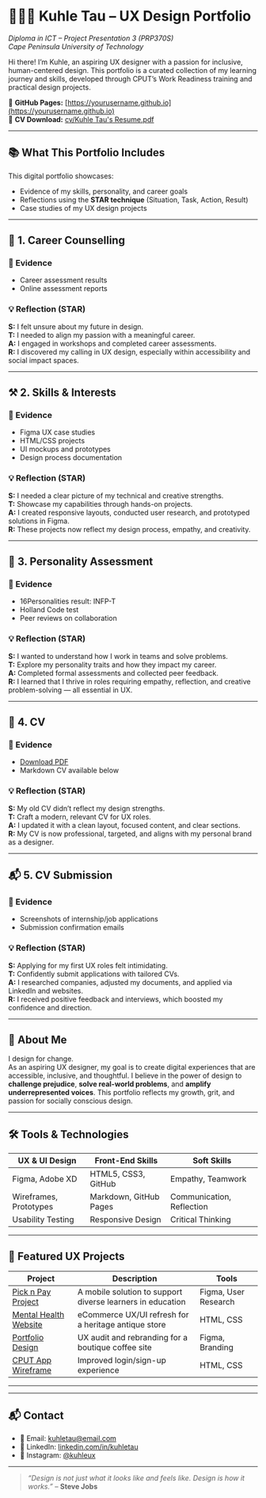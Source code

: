 # 👩🏾‍💻 Kuhle Tau – UX Design Portfolio  
*Diploma in ICT – Project Presentation 3 (PRP370S)*  
*Cape Peninsula University of Technology*

Hi there! I’m Kuhle, an aspiring UX designer with a passion for inclusive, human-centered design. This portfolio is a curated collection of my learning journey and skills, developed through CPUT’s Work Readiness training and practical design projects.

🔗 **GitHub Pages:** [https://yourusername.github.io](https://yourusername.github.io)  
📄 **CV Download:** [cv/Kuhle Tau's Resume.pdf](https://github.com/KuhleTau/KuhleTau/blob/7679ba0b84fa65f7cbc4958a91880909fb7d4ef0/cv/Kuhle%20Tau's%20Resume.pdf)

---

## 📚 What This Portfolio Includes

This digital portfolio showcases:
- Evidence of my skills, personality, and career goals
- Reflections using the **STAR technique** (Situation, Task, Action, Result)
- Case studies of my UX design projects

---

## 🌱 1. Career Counselling

### 📌 Evidence
- Career assessment results  
- Online assessment reports  
  

### 💡 Reflection (STAR)
**S:** I felt unsure about my future in design.  
**T:** I needed to align my passion with a meaningful career.  
**A:** I engaged in workshops and completed career assessments.  
**R:** I discovered my calling in UX design, especially within accessibility and social impact spaces.

---

## ⚒️ 2. Skills & Interests

### 📌 Evidence
- Figma UX case studies  
- HTML/CSS projects  
- UI mockups and prototypes  
- Design process documentation

### 💡 Reflection (STAR)
**S:** I needed a clear picture of my technical and creative strengths.  
**T:** Showcase my capabilities through hands-on projects.  
**A:** I created responsive layouts, conducted user research, and prototyped solutions in Figma.  
**R:** These projects now reflect my design process, empathy, and creativity.

---

## 🧠 3. Personality Assessment

### 📌 Evidence
- 16Personalities result: INFP-T  
- Holland Code test  
- Peer reviews on collaboration

### 💡 Reflection (STAR)
**S:** I wanted to understand how I work in teams and solve problems.  
**T:** Explore my personality traits and how they impact my career.  
**A:** Completed formal assessments and collected peer feedback.  
**R:** I learned that I thrive in roles requiring empathy, reflection, and creative problem-solving — all essential in UX.

---

## 📄 4. CV

### 📌 Evidence
- [Download PDF](https://github.com/KuhleTau/KuhleTau/blob/7679ba0b84fa65f7cbc4958a91880909fb7d4ef0/cv/Kuhle%20Tau's%20Resume.pdf)  
- Markdown CV available below

### 💡 Reflection (STAR)
**S:** My old CV didn’t reflect my design strengths.  
**T:** Craft a modern, relevant CV for UX roles.  
**A:** I updated it with a clean layout, focused content, and clear sections.  
**R:** My CV is now professional, targeted, and aligns with my personal brand as a designer.

---

## 📬 5. CV Submission

### 📌 Evidence
- Screenshots of internship/job applications  
- Submission confirmation emails

### 💡 Reflection (STAR)
**S:** Applying for my first UX roles felt intimidating.  
**T:** Confidently submit applications with tailored CVs.  
**A:** I researched companies, adjusted my documents, and applied via LinkedIn and websites.  
**R:** I received positive feedback and interviews, which boosted my confidence and direction.

---

## 🧩 About Me

I design for change.  
As an aspiring UX designer, my goal is to create digital experiences that are accessible, inclusive, and thoughtful. I believe in the power of design to **challenge prejudice**, **solve real-world problems**, and **amplify underrepresented voices**. This portfolio reflects my growth, grit, and passion for socially conscious design.

---

## 🛠️ Tools & Technologies

| UX & UI Design         | Front-End Skills        | Soft Skills               |
|------------------------|-------------------------|----------------------------|
| Figma, Adobe XD        | HTML5, CSS3, GitHub     | Empathy, Teamwork         |
| Wireframes, Prototypes | Markdown, GitHub Pages  | Communication, Reflection |
| Usability Testing      | Responsive Design       | Critical Thinking         |

---

## 🎨 Featured UX Projects

| Project | Description | Tools |
|--------|-------------|-------|
| [Pick n Pay Project](https://github.com/yourusername/inclusive-education-case-study) | A mobile solution to support diverse learners in education | Figma, User Research |
| [Mental Health Website](https://github.com/yourusername/oldtymeantique-redesign) | eCommerce UX/UI refresh for a heritage antique store | HTML, CSS |
| [Portfolio Design](https://github.com/yourusername/gosselin-gourmet-ux) | UX audit and rebranding for a boutique coffee site | Figma, Branding |
| [CPUT App Wireframe](https://github.com/yourusername/electronicboutique-loginflow) | Improved login/sign-up experience | HTML, CSS |

---


---

## 📬 Contact

- 📧 Email: kuhletau@email.com  
- 💼 LinkedIn: [linkedin.com/in/kuhletau](https://linkedin.com/in/kuhletau)  
- 🎨 Instagram: [@kuhleux](https://instagram.com/kuhleux)

---

> _“Design is not just what it looks like and feels like. Design is how it works.”_ – **Steve Jobs**


